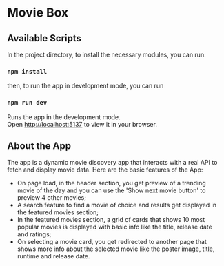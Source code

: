 # Movie Box

## Available Scripts

In the project directory, to install the necessary modules, you can run:

### `npm install`

then, to run the app in development mode, you can run

### `npm run dev`

Runs the app in the development mode.\
Open [http://localhost:5137](http://localhost:5137) to view it in your browser.

## About the App

The app is a dynamic movie discovery app that interacts with a real API to fetch and display movie data. Here are the basic features of the App:

- On page load, in the header section, you get preview of a trending movie of the day and you can use the 'Show next movie button' to preview 4 other movies;
- A search feature to find a movie of choice and results get displayed in the featured movies section;
- In the featured movies section, a grid of cards that shows 10 most popular movies is displayed with basic info like the title, release date and ratings;
- On selecting a movie card, you get redirected to another page that shows more info about the selected movie like the poster image, title, runtime and release date.

